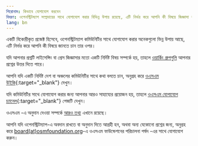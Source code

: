```yaml
---
শিরোনাম: কিভাবে যোগাযোগ করবেন
বিবরণ: ওপেনস্ট্রিটম্যাপ সম্প্রদায়ের সাথে যোগাযোগ করার বিভিন্ন উপায় রয়েছে, এটি নির্ভর করে আপনি কী বিষয়ে জিজ্ঞাসা করতে চান তার উপর।
lang: bn
---
```


একটি বিকেন্দ্রীকৃত প্রজেক্ট হিসেবে, ওপেনস্ট্রিটম্যাপ কমিউনিটির সাথে যোগাযোগ করার অনেকগুলো ভিন্ন উপায় আছে, এটি নির্ভর করে আপনি কী বিষয়ে জানতে চান তার ওপর।

যদি আপনার প্রশ্নটি লাইসেন্সিং বা প্রেস জিজ্ঞাসার মতো একটি নির্দিষ্ট বিষয় সম্পর্কে হয়, তাহলে [ওয়ার্কিং গ্রুপগুলি](/about-osm-community/working-groups.md) আপনার প্রশ্নের উত্তর দিতে পারে।

আপনি যদি একটি নির্দিষ্ট দেশ বা অঞ্চলের কমিউনিটির সাথে কথা বলতে চান, অনুগ্রহ করে [ওএসএম উইকি](https://wiki.openstreetmap.org){:target="\_blank"} দেখুন।

যদি কমিউনিটির সাথে যোগাযোগ করার জন্য আপনার আরও সাহায্যের প্রয়োজন হয়, তাহলে [ওএসএম যোগাযোগ চ্যানেল](https://wiki.openstreetmap.org/wiki/Contact_channels){:target="\_blank"} পেজটি দেখুন।

ওএসএম -এ অনুদান দেওয়া সম্পর্কে [আরও তথ্য](/about-osm-community/donate-to-osm.md) এখানে রয়েছে।

আপনি যদি ওপেনস্ট্রিটম্যাপ-এ অবদান রাখতে বা অনুদান দিতে আগ্রহী হন, অথবা অন্য যেকোনো প্রশ্নের জন্য, অনুগ্রহ করে [board(at)osmfoundation.org](mailto:board@osmfoundation.org)-এ ওএসএম ফাউন্ডেশনের পরিচালনা পর্ষদ -এর সাথে যোগাযোগ করুন।

